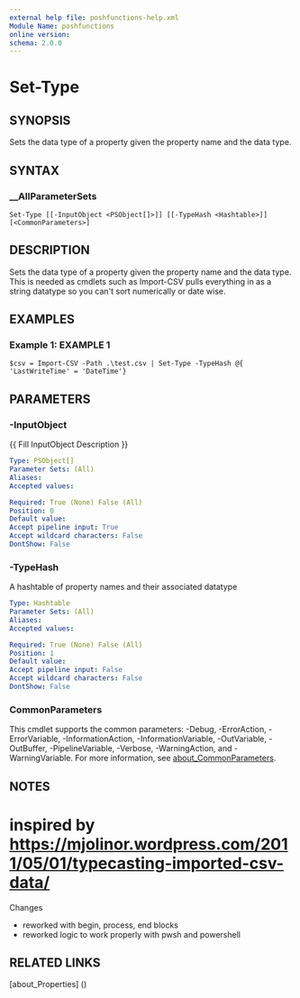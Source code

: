```yaml
---
external help file: poshfunctions-help.xml
Module Name: poshfunctions
online version: 
schema: 2.0.0
---
```


# Set-Type

## SYNOPSIS

Sets the data type of a property given the property name and the data type.

## SYNTAX

### __AllParameterSets

```
Set-Type [[-InputObject <PSObject[]>]] [[-TypeHash <Hashtable>]] [<CommonParameters>]
```

## DESCRIPTION

Sets the data type of a property given the property name and the data type.
This is needed as cmdlets such as Import-CSV pulls everything in as a string
datatype so you can't sort numerically or date wise.


## EXAMPLES

### Example 1: EXAMPLE 1

```
$csv = Import-CSV -Path .\test.csv | Set-Type -TypeHash @{ 'LastWriteTime' = 'DateTime'}
```








## PARAMETERS

### -InputObject

{{ Fill InputObject Description }}

```yaml
Type: PSObject[]
Parameter Sets: (All)
Aliases: 
Accepted values: 

Required: True (None) False (All)
Position: 0
Default value: 
Accept pipeline input: True
Accept wildcard characters: False
DontShow: False
```

### -TypeHash

A hashtable of property names and their associated datatype

```yaml
Type: Hashtable
Parameter Sets: (All)
Aliases: 
Accepted values: 

Required: True (None) False (All)
Position: 1
Default value: 
Accept pipeline input: False
Accept wildcard characters: False
DontShow: False
```


### CommonParameters

This cmdlet supports the common parameters: -Debug, -ErrorAction, -ErrorVariable, -InformationAction, -InformationVariable, -OutVariable, -OutBuffer, -PipelineVariable, -Verbose, -WarningAction, and -WarningVariable. For more information, see [about_CommonParameters](http://go.microsoft.com/fwlink/?LinkID=113216).

## NOTES

# inspired by https://mjolinor.wordpress.com/2011/05/01/typecasting-imported-csv-data/

Changes
* reworked with begin, process, end blocks
* reworked logic to work properly with pwsh and powershell


## RELATED LINKS

[about_Properties] ()

